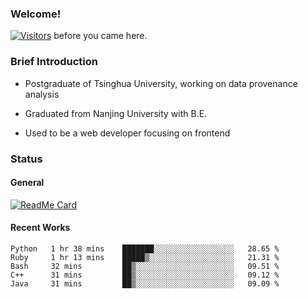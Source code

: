 ### Welcome!

[![Visitors](https://visitor-badge.laobi.icu/badge?page_id=HermitSun.HermitSun)]() before you came here.

### Brief Introduction

- Postgraduate of Tsinghua University, working on data provenance analysis

- Graduated from Nanjing University with B.E.

- Used to be a web developer focusing on frontend

### Status

#### General

[![ReadMe Card](https://github-readme-stats.hermitsun.vercel.app/api?username=HermitSun&count_private=true&show_icons=true)]()

#### Recent Works

<!--START_SECTION:waka-->
```text
Python   1 hr 38 mins    ███████░░░░░░░░░░░░░░░░░░   28.65 % 
Ruby     1 hr 13 mins    █████▒░░░░░░░░░░░░░░░░░░░   21.31 % 
Bash     32 mins         ██▒░░░░░░░░░░░░░░░░░░░░░░   09.51 % 
C++      31 mins         ██▒░░░░░░░░░░░░░░░░░░░░░░   09.12 % 
Java     31 mins         ██▒░░░░░░░░░░░░░░░░░░░░░░   09.09 % 
```
<!--END_SECTION:waka-->
